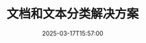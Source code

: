 ---
############################# Static ############################
layout: "family"
date:  2025-03-17T15:57:00
draft: false

product: "Classification"
product_tag: "classification"

lang: zh

############################# Head ############################
head_title: "用于文档和文本分类以及情感分析的.NET API"
head_description: "强大的.NET库，使用IAB-2、文档和情感分类法进行文档和文本分类。支持多种文件格式和语言。"

############################# Header ############################
title: "文档和文本分类解决方案"
description: |
  使用我们的.NET API轻松地使用各种分类法对文档和文本进行分类。

  对多种文件格式和语言的内容进行情感分析和分类。

  只需几行代码即可将高级分类功能集成到您的.NET应用程序中。

############################# Supported Platforms ###############################
supported_platforms:
  enable: true
  head_title: "选择您的平台"
  title: "平台独立性"
  description: "GroupDocs.Classification for .NET与以下操作系统和框架兼容："
  details_link_title: "了解更多"

  items:
    # items loop
    - title: ".NET"
      description: GroupDocs.Classification for .NET
      color: "blue"
      tag: "net"
      link: "/classification/net/"
      features_link: "https://docs.groupdocs.com/classification/net/system-requirements/"
      features:
          # features loop
          - rows: "3"
            content: |
                    .NET Core 2.0或更高版本  .NET Framework 4.7或更高版本
      
          # features loop
          - rows: "4"
            content: |
                    Windows Desktop (x64)  Windows Server (x64)  Windows Azure  Mac OS X x64 (10.12+)
      
          # features loop
          - rows: "3"
            content: |
                    Microsoft Visual Studio  JetBrains Rider  MonoDevelop
      
          # features loop
          - rows: "1"
            content: |
                    10+种文件格式

############################# Features ###############################
features:
  enable: true
  title: "GroupDocs.Classification主要特性"
  description: "该解决方案帮助您使用各种分类法对文档和文本进行分类，执行情感分析，并将高级分类功能集成到您的.NET应用程序中。"

  items:
    # items loop
    - icon: "classify"
      title: "多种分类法"
      content: "使用IAB-2、文档和情感分类法进行分类。"

    # items loop
    - icon: "format"
      title: "广泛的格式支持"
      content: "处理各种文档格式，包括DOC、DOCX、PDF等。"

    # items loop
    - icon: "analyze"
      title: "情感分析"
      content: "对英文和中文文本进行情感分类。"

    # items loop
    - icon: "integrate"
      title: "易于集成"
      content: "只需几行代码即可集成分类功能。"

############################# Code samples ############################
code_samples:
  enable: true
  title: "轻松分类文档"
  description: "GroupDocs.Classification代码示例"
  items:
    # code sample loop
    - title: "使用IAB-2分类法对PDF进行分类"
      content: |
       GroupDocs.Classification允许您使用IAB-2分类法轻松对PDF文档进行分类。只需指定文档路径、所需结果数量和分类法类型即可获得分类结果。
      samples:
        - language: "C#"
          color: "blue"
          content: |
            ```csharp
            // 创建Classifier实例
            var classifier = new GroupDocs.Classification.Classifier();

            // 对文档进行分类
            var response = classifier.Classify("document.pdf", ".", 3, Taxonomy.Iab2);

            // 打印最佳类别及其概率
            Console.WriteLine($"最佳类别：{response.BestClassName}，概率：{response.BestClassProbability}");
            ```

############################# Supported Formats ###############################
formats:
  enable: true
  title: "支持10+种文件格式"
  description: "GroupDocs.Classification可处理各种流行的文档格式"

############################# Metrics ###############################
metrics:
  enable: true
  title: "深入的指标和洞察"
  description: "深入了解我们的详细指标，全面了解我们的性能和增长。"

  items:
    # items loop
    - number: "10+"
      title: "支持的格式"
      content: "我们支持10多种最广泛使用的文档格式。"

    # items loop
    - number: "3"
      title: "支持的分类法"
      content: "使用IAB-2、文档和情感分类法对内容进行分类。"

    # items loop
    - number: "2"
      title: "情感分析支持的语言"
      content: "对英文和中文进行情感分类。"

    # items loop
    - number: "4.7+"
      title: ".NET Framework支持"
      content: "兼容.NET Framework 4.7或更高版本和.NET Core 2.0或更高版本。"

############################# Actions ###############################
actions:
  enable: true
  title: "准备好开始了吗？"
  description: "在您的平台上免费试用GroupDocs.Classification功能。"

  items:
    # items loop
    - title: ".NET"
      color: "blue"
      link: "/classification/net/"

############################# FAQ ###############################
faq:
  enable: true
  title: "常见问题"
  description: "关于GroupDocs.Classification的常见问题解答。"

  items:
    # items loop
    - question: "我可以使用GroupDocs.Classification对哪些类型的文档进行分类？"
      answer: "GroupDocs.Classification支持各种文档格式，包括Microsoft Word（DOC、DOCX、RTF）、OpenOffice（ODT）、PDF和纯文本（TXT）文件。"

    # items loop
    - question: "我可以使用GroupDocs.Classification进行情感分析吗？"
      answer: "是的，GroupDocs.Classification支持对英文和中文文本进行情感分析，允许您确定文档或文本片段的情感。"

    # items loop
    - question: "是否可以将GroupDocs.Classification集成到我现有的.NET应用程序中？"
      answer: "当然可以！GroupDocs.Classification提供了一个用户友好的API，只需几行代码就可以轻松集成到您的.NET应用程序中。它设计为与您现有的工作流程无缝协作。"

############################# Cloud Links ###############################
cloud_links:
  enable: false

############################# App links ###############################
app_links:
  enable: false
---